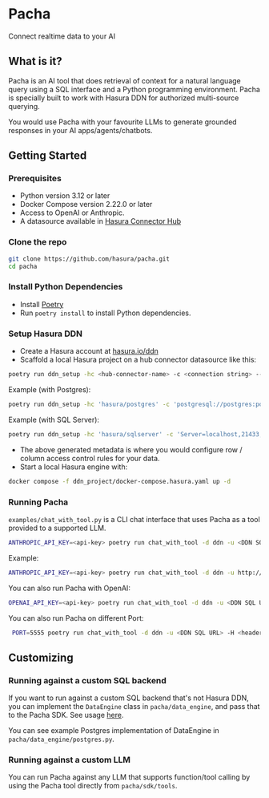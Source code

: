 # Pacha

Connect realtime data to your AI

## What is it?

Pacha is an AI tool that does retrieval of context for a natural language query using a SQL interface and a Python programming environment.
Pacha is specially built to work with Hasura DDN for authorized multi-source querying.

You would use Pacha with your favourite LLMs to generate grounded responses in your AI apps/agents/chatbots.

## Getting Started

### Prerequisites

- Python version 3.12 or later
- Docker Compose version 2.22.0 or later
- Access to OpenAI or Anthropic.
- A datasource available in [Hasura Connector Hub](https://hasura.io/connectors)

### Clone the repo

```bash
git clone https://github.com/hasura/pacha.git
cd pacha
```

### Install Python Dependencies

- Install [Poetry](https://python-poetry.org/docs/)
- Run `poetry install` to install Python dependencies.

### Setup Hasura DDN

- Create a Hasura account at <a href="https://hasura.io/ddn" target="_blank">hasura.io/ddn</a>
- Scaffold a local Hasura project on a hub connector datasource like this:
```bash
poetry run ddn_setup -hc <hub-connector-name> -c <connection string> --dir ddn_project
```

Example (with Postgres):
```bash
poetry run ddn_setup -hc 'hasura/postgres' -c 'postgresql://postgres:postgres@localhost:5432/postgres' --dir ddn_project
```

Example (with SQL Server):
```bash
poetry run ddn_setup -hc 'hasura/sqlserver' -c 'Server=localhost,21433;Uid=SA;Database=sakila;Pwd=Password!;TrustServerCertificate=true' --dir ddn_project
```

- The above generated metadata is where you would configure row / column access control rules for your data.
- Start a local Hasura engine with:
```bash
docker compose -f ddn_project/docker-compose.hasura.yaml up -d
```

### Running Pacha

`examples/chat_with_tool.py` is a CLI chat interface that uses Pacha as a tool provided to a supported LLM.

```bash
ANTHROPIC_API_KEY=<api-key> poetry run chat_with_tool -d ddn -u <DDN SQL URL> -H <header to pass to DDN> --llm anthropic
```

Example:
```bash
ANTHROPIC_API_KEY=<api-key> poetry run chat_with_tool -d ddn -u http://localhost:3000/v1/sql -H 'x-hasura-role: admin' --llm anthropic
```

You can also run Pacha with OpenAI:
```bash
OPENAI_API_KEY=<api-key> poetry run chat_with_tool -d ddn -u <DDN SQL URL> -H <header to pass to DDN> --llm openai
```

You can also run Pacha on different Port:
```bash
 PORT=5555 poetry run chat_with_tool -d ddn -u <DDN SQL URL> -H <header to pass to DDN> --llm openai
```

## Customizing

### Running against a custom SQL backend

If you want to run against a custom SQL backend that's not Hasura DDN, you can implement the `DataEngine` class in `pacha/data_engine`, and pass that to the Pacha SDK. See usage [here](pacha/sdk/tools/code_tool.py#L57).

You can see example Postgres implementation of DataEngine in `pacha/data_engine/postgres.py`.

### Running against a custom LLM

You can run Pacha against any LLM that supports function/tool calling by using the Pacha tool directly from `pacha/sdk/tools`.
